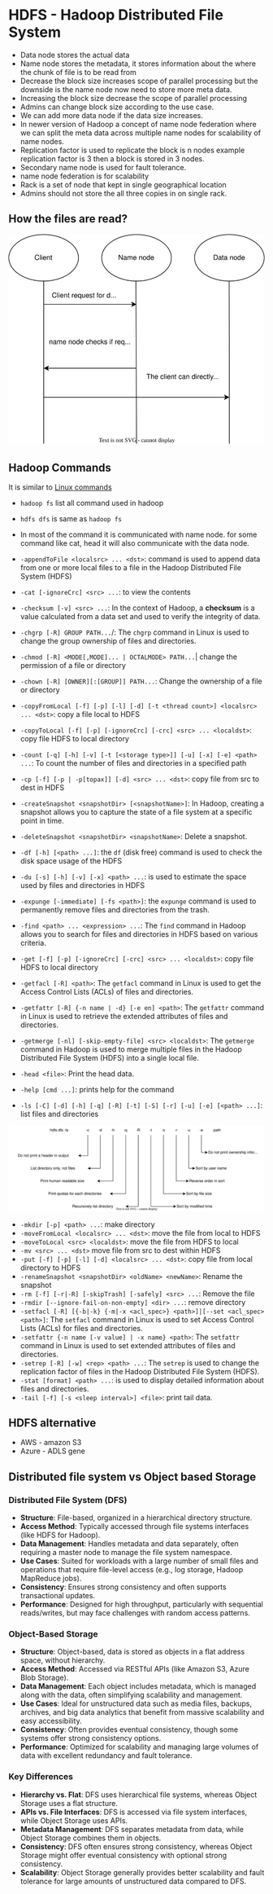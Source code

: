 # HDFS - Hadoop Distributed File System

- Data node stores the actual data
- Name node stores the metadata, it stores information about the where the chunk of file is to be read from
- Decrease the block size increases scope of parallel processing but the downside is the name node now need to store more meta data.
- Increasing the block size decrease the scope of parallel processing
- Admins can change block size according to the use case.
- We can add more data node if the data size increases.
- In newer version of Hadoop a concept of name node federation where we can split the meta data across multiple name nodes for scalability of name nodes.
- Replication factor is used to replicate the block is n nodes example replication factor is 3 then a block is stored in 3 nodes.
- Secondary name node is used for fault tolerance.
- name node federation is for scalability
- Rack is a set of node that kept in single geographical location
- Admins should not store the all three copies in on single rack.

## How the files are read?

![](media/002_HDFS/09c4d889da0df98be08a9e5649f6c896a12053cf.svg)

## Hadoop Commands

It is similar to [Linux commands](../001_linux/001_commands.md)

- ``hadoop fs`` list all command used in hadoop

- `hdfs dfs` is same as `hadoop fs`

- In most of the command it is communicated with name node. for some command like cat, head it will also communicate with the data node.

- `-appendToFile <localsrc> ... <dst>`: command is used to append data from one or more local files to a file in the Hadoop Distributed File System (HDFS)

- `-cat [-ignoreCrc] <src> ...`: to view the contents 

- `-checksum [-v] <src> ...`: In the context of Hadoop, a **checksum** is a value calculated from a data set and used to verify the integrity of data.

- `-chgrp [-R] GROUP PATH...`/: The `chgrp` command in Linux is used to change the group ownership of files and directories.

- `-chmod [-R] <MODE[,MODE]... | OCTALMODE> PATH...`| change the permission of a file or directory

- `-chown [-R] [OWNER][:[GROUP]] PATH...`: Change the ownership of a file or directory

- `-copyFromLocal [-f] [-p] [-l] [-d] [-t <thread count>] <localsrc> ... <dst>`: copy a file local to HDFS

- `-copyToLocal [-f] [-p] [-ignoreCrc] [-crc] <src> ... <localdst>`: copy file HDFS to local directory

- `-count [-q] [-h] [-v] [-t [<storage type>]] [-u] [-x] [-e] <path> ...`: To count the number of files and directories in a specified path

- `-cp [-f] [-p | -p[topax]] [-d] <src> ... <dst>`: copy file from src to dest in HDFS

- `-createSnapshot <snapshotDir> [<snapshotName>]`:  In Hadoop, creating a snapshot allows you to capture the state of a file system at a specific point in time.

- `-deleteSnapshot <snapshotDir> <snapshotName>`: Delete a snapshot.

- `-df [-h] [<path> ...]`: the `df` (disk free) command is used to check the disk space usage of the HDFS

- `-du [-s] [-h] [-v] [-x] <path> ...`: is used to estimate the space used by files and directories in HDFS

- `-expunge [-immediate] [-fs <path>]`: the `expunge` command is used to permanently remove files and directories from the trash.

- `-find <path> ... <expression> ...`: The `find` command in Hadoop allows you to search for files and directories in HDFS based on various criteria.

- `-get [-f] [-p] [-ignoreCrc] [-crc] <src> ... <localdst>`: copy file HDFS to local directory

- `-getfacl [-R] <path>`: The `getfacl` command in Linux is used to get the Access Control Lists (ACLs) of files and directories.

- `-getfattr [-R] {-n name | -d} [-e en] <path>`: The `getfattr` command in Linux is used to retrieve the extended attributes of files and directories.

- `-getmerge [-nl] [-skip-empty-file] <src> <localdst>`: The `getmerge` command in Hadoop is used to merge multiple files in the Hadoop Distributed File System (HDFS) into a single local file.

- `-head <file>`: Print the head data.

- `-help [cmd ...]`: prints help for the command

- `-ls [-C] [-d] [-h] [-q] [-R] [-t] [-S] [-r] [-u] [-e] [<path> ...]`: list files and directories

![](media/002_HDFS/9576fb1973708f0f9e4686af48ad74226f1e680e.svg)

- `-mkdir [-p] <path> ...`: make directory
- `-moveFromLocal <localsrc> ... <dst>`: move the file from local to HDFS
- `-moveToLocal <src> <localdst>`: move the file from HDFS to local
- `-mv <src> ... <dst>` move file from src to dest within HDFS
- `-put [-f] [-p] [-l] [-d] <localsrc> ... <dst>`: copy file from local directory to HDFS
- `-renameSnapshot <snapshotDir> <oldName> <newName>`: Rename the snapshot
- `-rm [-f] [-r|-R] [-skipTrash] [-safely] <src> ...`: Remove the file 
- `-rmdir [--ignore-fail-on-non-empty] <dir> ...`: remove directory
- `-setfacl [-R] [{-b|-k} {-m|-x <acl_spec>} <path>]|[--set <acl_spec> <path>]`: The `setfacl` command in Linux is used to set Access Control Lists (ACLs) for files and directories.
- `-setfattr {-n name [-v value] | -x name} <path>`: The `setfattr` command in Linux is used to set extended attributes of files and directories.
- `-setrep [-R] [-w] <rep> <path> ...`: The `setrep` is used to change the replication factor of files in the Hadoop Distributed File System (HDFS).
- `-stat [format] <path> ...`: is used to display detailed information about files and directories.
- `-tail [-f] [-s <sleep interval>] <file>`: print tail data.

## HDFS alternative

- AWS - amazon S3 
- Azure - ADLS gene

## Distributed file system vs Object based Storage

### Distributed File System (DFS)

- **Structure**: File-based, organized in a hierarchical directory structure.
- **Access Method**: Typically accessed through file systems interfaces (like HDFS for Hadoop).
- **Data Management**: Handles metadata and data separately, often requiring a master node to manage the file system namespace.
- **Use Cases**: Suited for workloads with a large number of small files and operations that require file-level access (e.g., log storage, Hadoop MapReduce jobs).
- **Consistency**: Ensures strong consistency and often supports transactional updates.
- **Performance**: Designed for high throughput, particularly with sequential reads/writes, but may face challenges with random access patterns.

### Object-Based Storage

- **Structure**: Object-based, data is stored as objects in a flat address space, without hierarchy.
- **Access Method**: Accessed via RESTful APIs (like Amazon S3, Azure Blob Storage).
- **Data Management**: Each object includes metadata, which is managed along with the data, often simplifying scalability and management.
- **Use Cases**: Ideal for unstructured data such as media files, backups, archives, and big data analytics that benefit from massive scalability and easy accessibility.
- **Consistency**: Often provides eventual consistency, though some systems offer strong consistency options.
- **Performance**: Optimized for scalability and managing large volumes of data with excellent redundancy and fault tolerance.

### Key Differences

- **Hierarchy vs. Flat**: DFS uses hierarchical file systems, whereas Object Storage uses a flat structure.
- **APIs vs. File Interfaces**: DFS is accessed via file system interfaces, while Object Storage uses APIs.
- **Metadata Management**: DFS separates metadata from data, while Object Storage combines them in objects.
- **Consistency**: DFS often ensures strong consistency, whereas Object Storage might offer eventual consistency with optional strong consistency.
- **Scalability**: Object Storage generally provides better scalability and fault tolerance for large amounts of unstructured data compared to DFS.
